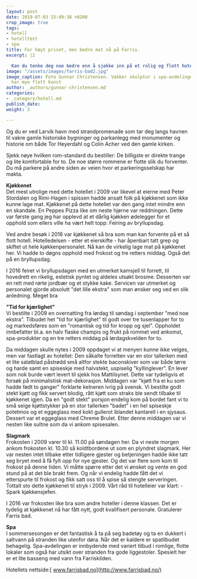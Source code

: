 ```yaml
---
layout: post
date: 2019-07-03 15:49:38 +0200
crop_image: true
tags:
- hotell
- hotelltest
- spa
title: For høyt priset, men bedre mat nå på Farris.
excerpt: |2

  Kan du tenke deg noe bedre enn å sjekke inn på et rolig og flott hotell i strandkanten hvor du kan både se og høre bølgene slå mot stranden. Ingen lyd av biler, trafikk og folk, bare bølgene som slår mot stranden: Forbrukertest: Farris Bad spa hotell i Larvik: Flott hotell på stranden som blir dyrere og dyrere å bo på. Vi sammenlikner i denne testen to like besøk i 2009 og 2016.
image: "/assets/images/farris-bad2.jpg"
image_caption: Foto Gunnar Christensen. Vakker skulptur i spa-avdelingen. Hotellet
  har mye flott kunst
author: _authors/gunnar-christensen.md
categories:
- _category/hotell.md
publish_date: 
weight: 3

---
```

Og du er ved Larvik havn med strandpromenade som tar deg langs havnen til vakre gamle historiske bygninger og parkanlegg med monumenter og historie om både Tor Heyerdahl og Colin Acher ved den gamle kirken. 

Sjekk nøye hvilken rom-standard du bestiller: De billigste er direkte trange og lite komfortable for to. De noe større rommene er flotte slik du forventer. Du må parkere på andre siden av veien hvor et parkeringsselskap har makta. 

**Kjøkkenet**  
Det mest utrolige med dette hotellet i 2009 var likevel at eierne med Peter Stordalen og Rimi-Hagen i spissen hadde ansatt folk på kjøkkenet som ikke kunne lage mat. Kjøkkenet på dette hotellet var den gang intet mindre enn en skandale. En Peppes Pizza like om neste hjørne var reddningen. Dette var første gang jeg har opplevd at et dårlig kjøkken ødelegger for et opphold som ellers ville ha vært helt topp: Feiring av bryllupsdag.

Ved andre besøk i 2016 var kjøkkenet så bra som man kan forvente på et så flott hotell. Hotelledelsen - etter et eierskifte - har åpenbart tatt grep og skiftet ut hele kjøkkenpersonalet. Nå kan de virkelig lage mat på kjøkkenet her. Vi hadde to døgns opphold med frokost og tre retters middag. Også det på en bryllupsdag.

I 2016 feiret vi bryllupsdagen med en utmerket kamsjell til forrett, til hovedrett en rikelig, estetisk pyntet og aldeles utsøkt brosme. Desserten var en rett med rørte jordbær og et stykke kake. Servicen var utmerket og personalet gjorde absolutt "det lille ekstra" som man ønsker seg ved en slik anledning. Meget bra

**"Tid for kjærlighet"**  
Vi bestilte i 2009 en overnatting fra lørdag til søndag i september "med noe ekstra". Tilbudet het "tid for kjærlighet" til godt over tre tusenlapper for to og markedsføres som en "romantisk og tid for kropp og sjel". Oppholdet innbefatter bl.a. en halv flaske champis og frukt på rommet ved ankomst, spa-produkter og en tre retters middag på lørdagskvelden for to.

Da middagen skulle nytes i 2009 oppdaget vi at menyen kunne ikke velges, men var fastlagt av hotellet: Den såkalte forretten var en stor tallerken med et lite salatblad påstrødd små altfor stekte baconskiver som var både tørre og harde samt en spiseskje med halvstekt, uspiselig "kyllinglever". En lever som nok burde vært levert til sjekk hos Mattilsynet. Dette var tydeligvis et forsøk på minimalistisk mat-dekorasjon. Middagen var "kjøtt fra ei ku som hadde født to ganger" forklarte kelneren ivrig på svensk. Vi bestilte godt stekt kjøtt og fikk servert blodig, rått kjøtt som straks ble sendt tilbake til kjøkkenet igjen. Da en "godt stekt" porsjon endelig kom på bordet fant vi to små seige kjøttstykker på en stor tallerken "badet" i en hel spiseskje potetmos og et eggeglass med kokt gullerot iblandet kantarell i en sjysaus. Dessert var et eggeglass med Chreme Brulet. Etter denne middagen var vi nesten like sultne som da vi ankom spisesalen.

**Slagmark**  
Frokosten i 2009 varer til kl. 11.00 på søndagen her. Da vi neste morgen ankom frokosten kl. 10.30 så koldtbordene ut som en plyndret slagmark. Her var nesten intet tilbake etter tidligere gjester og betjeningen hadde ikke tatt seg bryet med å få fylt opp for nye gjester. Og det var flere som kom til frokost på denne tiden. Vi måtte spørre etter det vi ønsket og vente en god stund på at det ble brakt frem. Og når vi endelig hadde fått det vi etterspurte til frokost og fikk satt oss til å spise så stengte serveringen.  
Tottalt sto dette kjøkkenet til stryk i 2009. Vårt råd til hotelleier var klart: - Spark kjøkkensjefen.

I 2016 var frokosten like bra som andre hoteller i denne klassen. Det er tydelig at kjøkkenet nå har fått nytt, godt kvalifisert personale. Gratulerer Farris bad.

**Spa**  
I sommersesongen er det fantastisk å ta på seg badetøy og ta en dukkert i saltvann på stranden like utenfor døra. Når det er kaldere er spatilbudet behagelig. Spa-avdelingen er innbydende med variert tilbud i romlige, flotte lokaler som også har utsikt over stranden fra gode liggestoler. Spesielt her er et lite basseng med vann fra Farriskilden.

Hotellets nettside:[ www.farrisbad.no](http://www.farrisbad.no/)